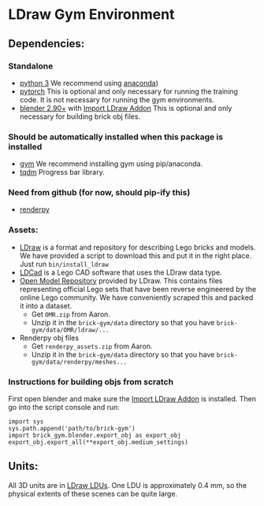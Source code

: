 # LDraw Gym Environment

## Dependencies:
### Standalone
- [python 3](http://www.python.org) We recommend using [anaconda](http://www.anaconda.com))
- [pytorch](http://www.pytorch.org) This is optional and only necessary for running the training code.  It is not necessary for running the gym environments.
- [blender 2.90+](http://www.blender.org) with [Import LDraw Addon](https://github.com/TobyLobster/ImportLDraw) This is optional and only necessary for building brick obj files.

### Should be automatically installed when this package is installed
- [gym](https://github.com/openai/gym) We recommend installing gym using pip/anaconda.
- [tqdm](https://github.com/tqdm/tqdm) Progress bar library.

### Need from github (for now, should pip-ify this)
- [renderpy](https://gitlab.cs.washington.edu/awalsman/renderpy)

### Assets:
- [LDraw](https://www.ldraw.org/) is a format and repository for describing Lego bricks and models.  We have provided a script to download this and put it in the right place.  Just run `bin/install_ldraw`
- [LDCad](http://www.melkert.net/LDCad) is a Lego CAD software that uses the LDraw data type.
- [Open Model Repository](https://omr.ldraw.org/) provided by LDraw.  This contains files representing official Lego sets that have been reverse engineered by the online Lego community.  We have conveniently scraped this and packed it into a dataset.
  - Get ```OMR.zip``` from Aaron.
  - Unzip it in the ```brick-gym/data``` directory so that you have ```brick-gym/data/OMR/ldraw/...```
- Renderpy obj files
  - Get ```renderpy_assets.zip``` from Aaron.
  - Unzip it in the ```brick-gym/data``` directory so that you have ```brick-gym/data/renderpy/meshes...```

### Instructions for building objs from scratch
First open blender and make sure the [Import LDraw Addon](https://github.com/TobyLobster/ImportLDraw) is installed.  Then go into the script console and run:
```
import sys
sys.path.append('path/to/brick-gym')
import brick_gym.blender.export_obj as export_obj
export_obj.export_all(**export_obj.medium_settings)
```

## Units:
All 3D units are in [LDraw LDUs](http://www.ldraw.org/article/218.html).  One LDU is approximately 0.4 mm, so the physical extents of these scenes can be quite large.
